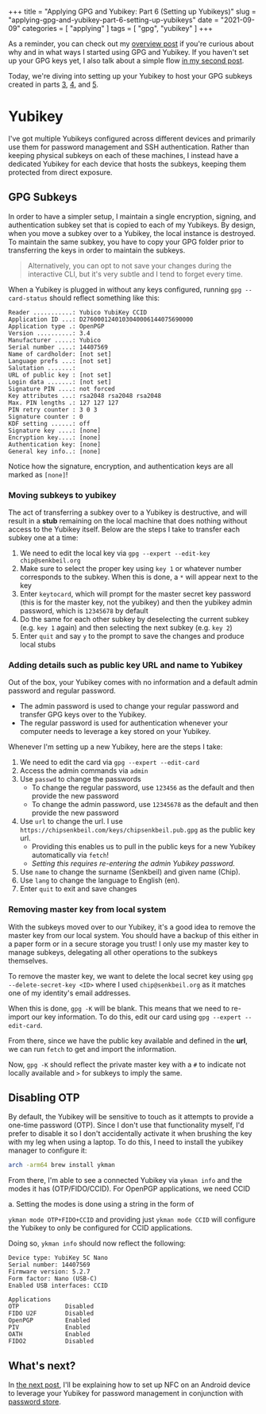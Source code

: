 +++
title = "Applying GPG and Yubikey: Part 6 (Setting up Yubikeys)"
slug = "applying-gpg-and-yubikey-part-6-setting-up-yubikeys"
date = "2021-09-09"
categories = [ "applying" ]
tags = [ "gpg", "yubikey" ]
+++

As a reminder, you can check out my [overview
post](/posts/applying-gpg-and-yubikey-part-1-overview) if you're curious about
why and in what ways I started using GPG and Yubikey. If you haven't set up
your GPG keys yet, I also talk about a simple flow [in my second
post](/posts/applying-gpg-and-yubikey-part-2-setup).

Today, we're diving into setting up your Yubikey to host your GPG subkeys
created in parts [3](/posts/applying-gpg-and-yubikey-part-3-encryption), 
[4](/posts/applying-gpg-and-yubikey-part-4-signing), and 
[5](/posts/applying-gpg-and-yubikey-part-5-authentication).

# Yubikey

I've got multiple Yubikeys configured across different devices and primarily
use them for password management and SSH authentication. Rather than keeping
physical subkeys on each of these machines, I instead have a dedicated Yubikey
for each device that hosts the subkeys, keeping them protected from direct
exposure.

## GPG Subkeys

In order to have a simpler setup, I maintain a single encryption, signing, and
authentication subkey set that is copied to each of my Yubikeys. By design,
when you move a subkey over to a Yubikey, the local instance is destroyed. To
maintain the same subkey, you have to copy your GPG folder prior to transferring
the keys in order to maintain the subkeys. 

> Alternatively, you can opt to not save your changes during the interactive
> CLI, but it's very subtle and I tend to forget every time.

When a Yubikey is plugged in without any keys configured, running
`gpg --card-status` should reflect something like this:

```
Reader ...........: Yubico YubiKey CCID
Application ID ...: D2760001240103040006144075690000
Application type .: OpenPGP
Version ..........: 3.4
Manufacturer .....: Yubico
Serial number ....: 14407569
Name of cardholder: [not set]
Language prefs ...: [not set]
Salutation .......:
URL of public key : [not set]
Login data .......: [not set]
Signature PIN ....: not forced
Key attributes ...: rsa2048 rsa2048 rsa2048
Max. PIN lengths .: 127 127 127
PIN retry counter : 3 0 3
Signature counter : 0
KDF setting ......: off
Signature key ....: [none]
Encryption key....: [none]
Authentication key: [none]
General key info..: [none]
```

Notice how the signature, encryption, and authentication keys are all marked as
`[none]`!

### Moving subkeys to yubikey

The act of transferring a subkey over to a Yubikey is destructive, and will
result in a **stub** remaining on the local machine that does nothing without
access to the Yubikey itself. Below are the steps I take to transfer each
subkey one at a time:

1. We need to edit the local key via `gpg --expert --edit-key chip@senkbeil.org`
2. Make sure to select the proper key using `key 1` or whatever number
   corresponds to the subkey. When this is done, a `*` will appear next to the
   key
3. Enter `keytocard`, which will prompt for the master secret key password
   (this is for the master key, not the yubikey) and then the yubikey admin
   password, which is `12345678` by default
4. Do the same for each other subkey by deselecting the current subkey (e.g.
   `key 1` again) and then selecting the next subkey (e.g. `key 2`)
5. Enter `quit` and say `y` to the prompt to save the changes and produce local
   stubs

### Adding details such as public key URL and name to Yubikey

Out of the box, your Yubikey comes with no information and a default admin
password and regular password. 

- The admin password is used to change your regular password and transfer GPG
  keys over to the Yubikey. 
- The regular password is used for authentication whenever your computer needs
  to leverage a key stored on your Yubikey.

Whenever I'm setting up a new Yubikey, here are the steps I take:

1. We need to edit the card via `gpg --expert --edit-card`
2. Access the admin commands via `admin`
3. Use `passwd` to change the passwords
    - To change the regular password, use `123456` as the default and then
        provide the new password
    - To change the admin password, use `12345678` as the default and then
        provide the new password
4. Use `url` to change the url. I use
   `https://chipsenkbeil.com/keys/chipsenkbeil.pub.gpg` as the public key url.
   - Providing this enables us to pull in the public keys for a new Yubikey
     automatically via `fetch`!
   - *Setting this requires re-entering the admin Yubikey password.*
5. Use `name` to change the surname (Senkbeil) and given name (Chip).
6. Use `lang` to change the language to English (en).
7. Enter `quit` to exit and save changes

### Removing master key from local system

With the subkeys moved over to our Yubikey, it's a good idea to remove the
master key from our local system. You should have a backup of this either in a
paper form or in a secure storage you trust! I only use my master key to manage
subkeys, delegating all other operations to the subkeys themselves.

To remove the master key, we want to delete the local secret key using `gpg
--delete-secret-key <ID>` where I used `chip@senkbeil.org` as it matches one of
my identity's email addresses.

When this is done, `gpg -K` will be blank. This means that we need to re-import
our key information. To do this, edit our card using `gpg --expert --edit-card`.

From there, since we have the public key available and defined in the **url**,
we can run `fetch` to get and import the information.

Now, `gpg -K` should reflect the private master key with a `#` to indicate not
locally available and `>` for subkeys to imply the same.

## Disabling OTP

By default, the Yubikey will be sensitive to touch as it attempts to provide a
one-time password (OTP). Since I don't use that functionality myself, I'd prefer
to disable it so I don't accidentally activate it when brushing the key with
my leg when using a laptop. To do this, I need to install the yubikey manager
to configure it:

```bash
arch -arm64 brew install ykman
```

From there, I'm able to see a connected Yubikey via `ykman info` and the modes
it has (OTP/FIDO/CCID). For OpenPGP applications, we need CCID

a. Setting the modes is done using a string in the form of

`ykman mode OTP+FIDO+CCID` and providing just `ykman mode CCID` will configure
the Yubikey to only be configured for CCID applications.

Doing so, `ykman info` should now reflect the following:

```
Device type: YubiKey 5C Nano
Serial number: 14407569
Firmware version: 5.2.7
Form factor: Nano (USB-C)
Enabled USB interfaces: CCID

Applications
OTP             Disabled
FIDO U2F        Disabled
OpenPGP         Enabled
PIV             Enabled
OATH            Enabled
FIDO2           Disabled
```

## What's next?

In [the next post](/posts/applying-gpg-and-yubikey-part-7-mobile), I'll be
explaining how to set up NFC on an Android device to leverage your Yubikey for
password management in conjunction with [password store](https://www.passwordstore.org/).
